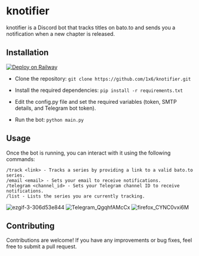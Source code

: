 # knotifier

knotifier is a Discord bot that tracks titles on bato.to and sends you a notification when a new chapter is released.


## Installation

[![Deploy on Railway](https://railway.app/button.svg)](https://railway.app/template/sK1U4R?referralCode=tJrkZx)

 - Clone the repository:
`git clone https://github.com/1x6/knotifier.git`

 - Install the required dependencies: `pip install -r requirements.txt`

 - Edit the config.py file and set the required variables (token, SMTP details, and Telegram bot token).

 - Run the bot: `python main.py`

## Usage

Once the bot is running, you can interact with it using the following commands:

    /track <link> - Tracks a series by providing a link to a valid bato.to series.
    /email <email> - Sets your email to receive notifications.
    /telegram <channel_id> - Sets your Telegram channel ID to receive notifications.
    /list - Lists the series you are currently tracking.

![ezgif-3-306d53e844](https://github.com/1x6/knotifier/assets/44981148/582f7de1-a58f-45d5-b3cf-d4a1615bd417)
![Telegram_QgqhfAMcCx](https://github.com/1x6/knotifier/assets/44981148/1ffc4674-c612-4a75-a30c-7f6d2f4e638b)
![firefox_CYNC0vxi6M](https://github.com/1x6/knotifier/assets/44981148/ceeb0379-aa23-4a72-b8f0-b49a3f93985c)


## Contributing

Contributions are welcome! If you have any improvements or bug fixes, feel free to submit a pull request.
